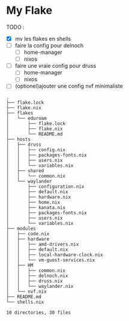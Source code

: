 # My Flake

TODO :

- [x] mv les flakes en shells
- [ ] faire la config pour delnoch
  - [ ] home-manager
  - [ ] nixos
- [ ] faire une vraie config pour druss
  - [ ] home-manager
  - [ ] nixos
- [ ] (optionel)ajouter une config nvf minimaliste

```
.
├── flake.lock
├── flake.nix
├── flakes
│   └── eduroam
│       ├── flake.lock
│       ├── flake.nix
│       └── README.md
├── hosts
│   ├── druss
│   │   ├── config.nix
│   │   ├── packages-fonts.nix
│   │   ├── users.nix
│   │   └── variables.nix
│   ├── shared
│   │   └── common.nix
│   └── waylander
│       ├── configuration.nix
│       ├── default.nix
│       ├── hardware.nix
│       ├── home.nix
│       ├── kanata.nix
│       ├── packages-fonts.nix
│       ├── users.nix
│       └── variables.nix
├── modules
│   ├── code.nix
│   ├── hardware
│   │   ├── amd-drivers.nix
│   │   ├── default.nix
│   │   ├── local-hardware-clock.nix
│   │   └── vm-guest-services.nix
│   ├── HM
│   │   ├── common.nix
│   │   ├── delnoch.nix
│   │   ├── druss.nix
│   │   └── waylander.nix
│   └── nvf.nix
├── README.md
└── shells.nix

10 directories, 30 files
```
